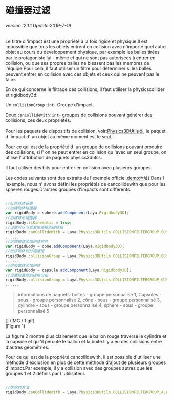 # 碰撞器过滤

###### *version :2.1.1   Update:2019-7-19*

Le filtre d 'impact est une propriété à la fois rigide et physique.Il est impossible que tous les objets entrent en collision avec n'importe quel autre objet au cours du développement physique, par exemple les balles tirées par le protagoniste lui - même et qui ne sont pas autorisées à entrer en collision, ou que ses propres balles ne blessent pas les membres de l'équipe.Pour cela, il faut utiliser un filtre pour déterminer si les balles peuvent entrer en collision avec ces objets et ceux qui ne peuvent pas le faire.

En ce qui concerne le filtrage des collisions, il faut utiliser la physicscollider et rigidbody3d:

Un.`collisionGroup:int`- Groupe d'impact.

Deux.`canCollideWith:int`- groupes de collisions pouvant générer des collisions, ces deux propriétés.

Pour les paquets de dispositifs de collision, voir:[Physics3DUtils类](https://layaair.ldc.layabox.com/api2/Chinese/index.html?category=3D&class=laya.d3.utils.Physics3DUtils), le paquet d 'impact d' un objet au même moment est le seul.

Pour ce qui est de la propriété d 'un groupe de collisions pouvant produire des collisions, si l' on ne peut entrer en collision qu 'avec un seul groupe, on utilise l' attribution de paquets physics3dutils.

Il faut utiliser des bits pour entrer en collision avec plusieurs groupes.

Les codes suivants sont des extraits de l'exemple officiel.[demo地址](https://layaair.ldc.layabox.com/demo2/?language=ch&category=3d&group=Physics3D&name=PhysicsWorld_CollisionFiflter)).Dans l 'exemple, nous n' avons défini les propriétés de cancollidewith que pour les sphères rouges.D'autres groupes d'impacts sont différents.


```typescript

//红色球体设置
//创建刚体碰撞器
var rigidBody = sphere.addComponent(Laya.Rigidbody3D);
//创建球形碰撞器
rigidBody.isKinematic = true;
//设置可以与其发生碰撞的碰撞组
rigidBody.canCollideWith = Laya.Physics3DUtils.COLLISIONFILTERGROUP_CUSTOMFILTER1 | Laya.Physics3DUtils.COLLISIONFILTERGROUP_CUSTOMFILTER3 | Laya.Physics3DUtils.COLLISIONFILTERGROUP_CUSTOMFILTER5;//只与自定义组135碰撞(如果多组采用位操作）
.......
//给圆锥体添加刚体组件
var rigidBody = cone.addComponent(Laya.Rigidbody3D);
//给该刚体划分碰撞组
rigidBody.collisionGroup = Laya.Physics3DUtils.COLLISIONFILTERGROUP_CUSTOMFILTER3;//自定义组3
......
//给胶囊体添加刚体
var rigidBody = capsule.addComponent(Laya.Rigidbody3D);
//设置胶囊体的碰撞分组
rigidBody.collisionGroup = Laya.Physics3DUtils.COLLISIONFILTERGROUP_CUSTOMFILTER2;//自定义组2,会跳过碰撞
......
```


> informations de paquets: boîtes - groupe personnalisé 1, Capsules - sous - groupe personnalisé 2, cône - sous - groupe personnalisé 3, cylindre - sous - groupe personnalisé 4, sphère - sous - groupe personnalisé 5

[] (IMG / 1.gif) <br > (Figure 1)

La figure 2 montre plus clairement que le ballon rouge traverse le cylindre et la capsule et qu 'il percute le ballon et la boîte.Il y a eu des collisions entre d'autres géométries.

Pour ce qui est de la propriété cancollidewith, il est possible d'utiliser une méthode d'exclusion en plus de cette méthode d'ajout de plusieurs groupes d'impact.Par exemple, il y a collision avec des groupes autres que les groupes 1 et 2 définis par l 'utilisateur.


```typescript

//排除的方法
rigidBody.canCollideWith = Laya.Physics3DUtils.COLLISIONFILTERGROUP_ALLFILTER ^ Laya.Physics3DUtils.COLLISIONFILTERGROUP_CUSTOMFILTER1 ^ Laya.Physics3DUtils.COLLISIONFILTERGROUP_CUSTOMFILTER2;
```

